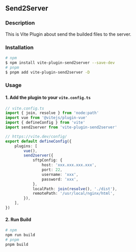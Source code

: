 ## Send2Server

### Description
This is Vite Plugin about send the builded files to the server.

### Installation

```bash
# npm
$ npm install vite-plugin-send2server --save-dev
# pnpm
$ pnpm add vite-plugin-send2server -D
```

### Usage
#### 1. Add the plugin to your `vite.config.ts`
```typescript
// vite.config.ts
import { join, resolve } from 'node:path'
import vue from '@vitejs/plugin-vue'
import { defineConfig } from 'vite'
import send2server from 'vite-plugin-send2server'

// https://vite.dev/config/
export default defineConfig({
    plugins: [
        vue(),
        send2server({
            sftpConfig: {
                host: 'xxx.xxx.xxx.xxx',
                port: 22,
                username: 'xxx',
                password: 'xxx',
            },
            localPath: join(resolve(), './dist'),
            remotePath: '/usr/local/nginx/html',
        }),
    ],
})
```

#### 2. Run Build
```bash
# npm
npm run build
# pnpm
pnpm build
```
